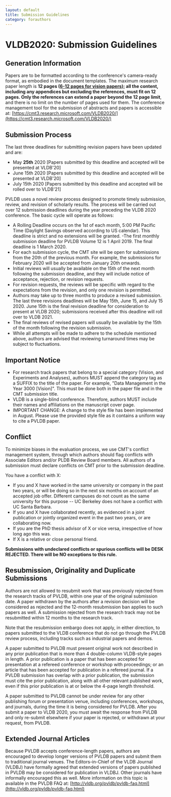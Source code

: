 ```yaml
---
layout: default
title: Submission Guidelines
category: forauthors
---
```


# VLDB2020: Submission Guidelines

## Generation Information

Papers are to be formatted according to the conference's camera-ready format, as embodied in the document templates. The maximum research paper length is **12 pages (<u>6-12 pages for vision papers</u>); all the content, including any appendices but excluding the references, must fit on 12 pages. Only the references can extend a paper beyond the 12 page limit**, and there is no limit on the number of pages used for them. The conference management tool for the submission of abstracts and papers is accessible at:
[https://cmt3.research.microsoft.com/VLDB2020/](https://cmt3.research.microsoft.com/VLDB2020/)

## Submission Process

<div class="updated" x-title="NOTE:">
The last three deadlines for submitting revision papers have been updated and are:
    <ul>
        <li>May <b>25th</b> 2020 [Papers submitted by this deadline and accepted will be presented at VLDB'20]</li>
        <li>June 15th 2020 [Papers submitted by this deadline and accepted will be presented at VLDB'20]</li>
        <li>July 15th 2020 [Papers submitted by this deadline and accepted will be rolled over to VLDB'21]</li>
    </ul>
</div>

PVLDB uses a novel review process designed to promote timely submission, review, and revision of scholarly results. The process will be carried out over 12 submission deadlines during the year preceding the VLDB 2020 conference. The basic cycle will operate as follows:

- A Rolling Deadline occurs on the 1st of each month, 5:00 PM Pacific Time (Daylight Savings observed according to US calendar). This deadline is strict and no extensions will be granted.
-The first monthly submission deadline for PVLDB Volume 12 is 1 April 2019. The final deadline is 1 March 2020.
- For each submission cycle, the CMT site will be open for submissions from the 20th of the previous month. For example, the submissions for February 2020 will be accepted from January 20th onwards.
- Initial reviews will usually be available on the 15th of the next month following the submission deadline, and they will include notice of acceptance, rejection, or revision requests.
- For revision requests, the reviews will be specific with regard to the expectations from the revision, and only one revision is permitted.
- Authors may take up to three months to produce a revised submission. The last three revisions deadlines will be May 15th, June 15, and July 15 2020. June 15th is the final revision deadline for consideration to present at VLDB 2020; submissions received after this deadline will roll over to VLDB 2021.
- The final reviews of revised papers will usually be available by the 15th of the month following the revision submission.
- While all attempts will be made to adhere to the schedule mentioned above, authors are advised that reviewing turnaround times may be subject to fluctuations.

## Important Notice

- For research track papers that belong to a special category (Vision, and Experiments and Analyses), authors MUST append the category tag as a SUFFIX to the title of the paper. For example, "Data Management in the Year 3000 [Vision]". This must be done both in the paper file and in the CMT submission title.
- VLDB is a single-blind conference. Therefore, authors MUST include their names and affiliations on the manuscript cover page.
- IMPORTANT CHANGE: A change to the style file has been implemented in August. Please use the provided style file as it contains a uniform way to cite a PVLDB paper.

## Conflict

To minimize biases in the evaluation process, we use CMT's conflict management system, through which authors should flag conflicts with Associate Editors and/or PLDB Review Board members. All authors of a submission must declare conflicts on CMT prior to the submission deadline.

You have a conflict with X:

- If you and X have worked in the same university or company in the past two years, or will be doing so in the next six months on account of an accepted job offer. Different campuses do not count as the same university for this purpose -- UC Berkeley does not have a conflict with UC Santa Barbara.
- If you and X have collaborated recently, as evidenced in a joint publication or jointly organized event in the past two years, or are collaborating now.
- If you are the PhD thesis advisor of X or vice versa, irrespective of how long ago this was.
- If X is a relative or close personal friend.

**Submissions with undeclared conflicts or spurious conflicts will be DESK REJECTED. There will be NO exceptions to this rule.**

## Resubmission, Originality and Duplicate Submissions

Authors are not allowed to resubmit work that was previously rejected from the research tracks of PVLDB, within one year of the original submission date. A paper withdrawn by the authors after a revision decision will be considered as rejected and the 12-month resubmission ban applies to such papers as well. A submission rejected from the research track may not be resubmitted within 12 months to the research track.

Note that the resubmission embargo does not apply, in either direction, to papers submitted to the VLDB conference that do not go through the PVLDB review process, including tracks such as industrial papers and demos.

A paper submitted to PVLDB must present original work not described in any prior publication that is more than 4 double-column VLDB-style pages in length. A prior publication is a paper that has been accepted for presentation at a refereed conference or workshop with proceedings; or an article that has been accepted for publication in a refereed journal. If a PVLDB submission has overlap with a prior publication, the submission must cite the prior publication, along with all other relevant published work, even if this prior publication is at or below the 4-page length threshold.

A paper submitted to PVLDB cannot be under review for any other publishing forum or presentation venue, including conferences, workshops, and journals, during the time it is being considered for PVLDB. After you submit a paper to VLDB 2020, you must await the response from PVLDB and only re-submit elsewhere if your paper is rejected, or withdrawn at your request, from PVLDB.

## Extended Journal Articles

Because PVLDB accepts conference-length papers, authors are encouraged to develop longer versions of PVLDB papers and submit them to traditional journal venues. The Editors-in-Chief of the VLDB Journal (VLDBJ) have formally agreed that extended versions of papers published in PVLDB may be considered for publication in VLDBJ. Other journals have informally encouraged this as well. More information on this topic is available in the PVLDB FAQ at:
[http://vldb.org/pvldb/pvldb-faq.html](http://vldb.org/pvldb/pvldb-faq.html)
